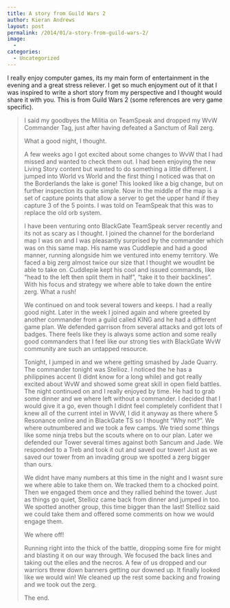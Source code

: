 ```yaml
---
title: A story from Guild Wars 2
author: Kieran Andrews
layout: post
permalink: /2014/01/a-story-from-guild-wars-2/
image:
  - 
categories:
  - Uncategorized
---
```

I really enjoy computer games, its my main form of entertainment in the evening and a great stress reliever. I get so much enjoyment out of it that I was inspired to write a short story from my perspective and I thought would share it with you. This is from Guild Wars 2 (some references are very game specific).

> I said my goodbyes the Militia on TeamSpeak and dropped my WvW Commander Tag, just after having defeated a Sanctum of Rall zerg.
> 
> What a good night, I thought.
> 
> A few weeks ago I got excited about some changes to WvW that I had missed and wanted to check them out. I had been enjoying the new Living Story content but wanted to do something a little different. I jumped into World vs World and the first thing I noticed was that on the Borderlands the lake is gone! This looked like a big change, but on further inspection its quite simple. Now in the middle of the map is a set of capture points that allow a server to get the upper hand if they capture 3 of the 5 points. I was told on TeamSpeak that this was to replace the old orb system.
> 
> I have been venturing onto BlackGate TeamSpeak server recently and its not as scary as I thought. I joined the channel for the borderland map I was on and I was pleasantly surprised by the commander which was on this same map. His name was Cuddlepie and had a good manner, running alongside him we ventured into enemy territory. We faced a big zerg almost twice our size that I thought we woudlnt be able to take on. Cuddlepie kept his cool and issued commands, like &#8220;head to the left then split them in half&#8221;, &#8220;take it to their backlines&#8221;. With his focus and strategy we where able to take down the entire zerg. What a rush!
> 
> We continued on and took several towers and keeps. I had a really good night. Later in the week I joined again and where greeted by another commander from a guild called KING and he had a different game plan. We defended garrison from several attacks and got lots of badges. There feels like they is always some action and some really good commanders that I feel like our strong ties with BlackGate WvW community are such an untapped resource.
> 
> Tonight, I jumped in and we where getting smashed by Jade Quarry. The commander tonight was Stellioz. I noticed the he has a philippines accent (I didnt know for a long while) and got really excited about WvW and showed some great skill in open field battles. The night continued on and I really enjoyed by time. He had to grab some dinner and we where left without a commander. I decided that I would give it a go, even though I didnt feel completely confident that I knew all of the current intel in WvW, I did it anyway as there where 5 Resonance online and in BlackGate TS so I thought &#8220;Why not?&#8221;. We where outnumbered and we took a few camps. We tried some things like some ninja trebs but the scouts where on to our plan. Later we defended our Tower several times against both Sancum and Jade. We responded to a Treb and took it out and saved our tower! Just as we saved our tower from an invading group we spotted a zerg bigger than ours. 
> 
> We didnt have many numbers at this time in the night and I wasnt sure we where able to take them on. We tracked them to a chocked point. Then we engaged them once and they rallied behind the tower. Just as things go quiet, Stellioz came back from dinner and jumped in too. We spotted another group, this time bigger than the last! Stellioz said we could take them and offered some comments on how we would engage them.
> 
> We where off!
> 
> Running right into the thick of the battle, dropping some fire for might and blasting it on our way through. We focused the back lines and taking out the elles and the necros. A few of us dropped and our warriors threw down banners getting our downed up. It finally looked like we would win! We cleaned up the rest some backing and frowing and we took out the zerg.
> 
> The end.